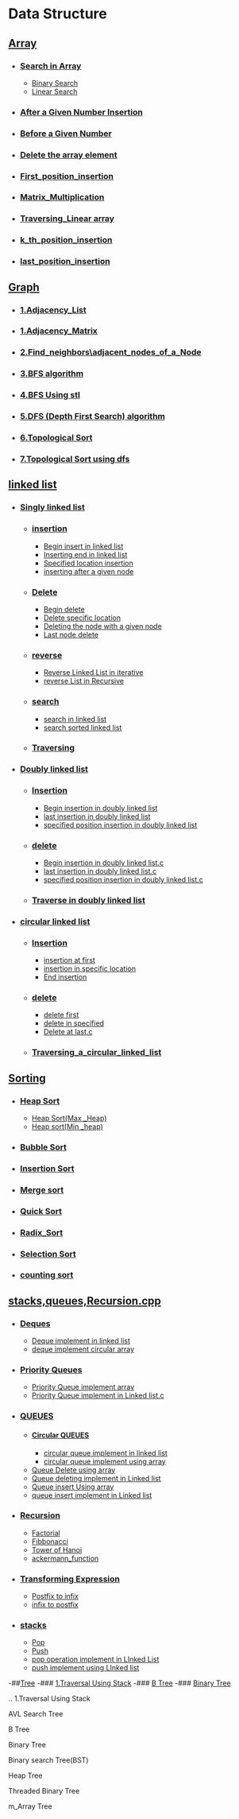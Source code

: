 # Data Structure  

## [Array](https://github.com/rakibul0026/Data-Structure/tree/main/Array)  
- ### [Search in Array](https://github.com/rakibul0026/Data-Structure/tree/main/Array/Search%20in%20array)  
  - [Binary Search](https://github.com/rakibul0026/Data-Structure/blob/main/Array/Search%20in%20array/Binary%20search.cpp)  
  - [Linear Search](https://github.com/rakibul0026/Data-Structure/blob/main/Array/Search%20in%20array/Linear_search.cpp)  
- ### [After a Given Number Insertion](https://github.com/rakibul0026/Data-Structure/blob/main/Array/After_a_given_number_insertion.cpp)  
- ### [Before a Given Number](https://github.com/rakibul0026/Data-Structure/blob/main/Array/Before__a_given_number.cpp)
- ### [Delete the array element](https://github.com/rakibul0026/Data-Structure/blob/main/Array/Delete%20the%20array%20element.cpp)
- ### [First_position_insertion](https://github.com/rakibul0026/Data-Structure/blob/main/Array/First_position_insertion.cpp)
- ### [Matrix_Multiplication](https://github.com/rakibul0026/Data-Structure/blob/main/Array/Matrix_Multiplication.c)
- ### [Traversing_Linear array](https://github.com/rakibul0026/Data-Structure/blob/main/Array/Traversing_Linear%20array.cpp)
- ### [k_th_position_insertion](https://github.com/rakibul0026/Data-Structure/blob/main/Array/k_th_position_insertion.cpp)
- ### [last_position_insertion](https://github.com/rakibul0026/Data-Structure/blob/main/Array/last_position_insertion.cpp)
  
## [Graph](https://github.com/rakibul0026/Data-Structure/tree/main/Graph)  
- ### [1.Adjacency_List](https://github.com/rakibul0026/Data-Structure/blob/main/Graph/1.Adjacency_List.c)  
- ### [1.Adjacency_Matrix](https://github.com/rakibul0026/Data-Structure/blob/main/Graph/1.Adjacency_Matrix.cpp)
-  ### [2.Find_neighbors\adjacent_nodes_of_a_Node](https://github.com/rakibul0026/Data-Structure/blob/main/Graph/2.Find_neighbors%5Cadjacent_nodes_of_a_Node.c)
-  ### [3.BFS algorithm](https://github.com/rakibul0026/Data-Structure/blob/main/Graph/3.BFS%20algorithm.cpp)
- ### [4.BFS Using stl](https://github.com/rakibul0026/Data-Structure/blob/main/Graph/4.BFS%20Using%20stl.cpp)  
- ### [5.DFS (Depth First Search) algorithm](https://github.com/rakibul0026/Data-Structure/blob/main/Graph/5.DFS%20(Depth%20First%20Search)%20algorithm.cpp)  
- ### [6.Topological Sort](https://github.com/rakibul0026/Data-Structure/blob/main/Graph/6.Topological%20Sort.cpp)
 - ### [7.Topological Sort using dfs](https://github.com/rakibul0026/Data-Structure/blob/main/Graph/7.Topological%20Sort%20using%20dfs.c)  

## [linked list](https://github.com/rakibul0026/Data-Structure/tree/main/Linked_list)  
- ### [Singly linked list](https://github.com/rakibul0026/Data-Structure/tree/main/Linked_list/Singly%20linked%20list)
  - ### [insertion](https://github.com/rakibul0026/Data-Structure/tree/main/Linked_list/Singly%20linked%20list/insertion)
     - [Begin insert in linked list](https://github.com/rakibul0026/Data-Structure/blob/main/Linked_list/Singly%20linked%20list/insertion/Begin%20insert%20in%20linked%20list.c)
     - [Inserting end in linked list](https://github.com/rakibul0026/Data-Structure/blob/main/Linked_list/Singly%20linked%20list/insertion/Inserting%20end%20in%20linked%20list.c)
     - [Specified location insertion](https://github.com/rakibul0026/Data-Structure/edit/main/Linked_list/Singly%20linked%20list/insertion/Specified%20location%20insertion.c)
     - [inserting after a given node](https://github.com/rakibul0026/Data-Structure/blob/main/Linked_list/Singly%20linked%20list/insertion/inserting%20after%20a%20given%20node.c)
   - ### [Delete](https://github.com/rakibul0026/Data-Structure/tree/main/Linked_list/Singly%20linked%20list/Delete)
        - [Begin delete](https://github.com/rakibul0026/Data-Structure/blob/main/Linked_list/Singly%20linked%20list/Delete/Begin%20delete.c)
        - [Delete specific location](https://github.com/rakibul0026/Data-Structure/blob/main/Linked_list/Singly%20linked%20list/Delete/Delete%20specific%20location.c)
        - [Deleting the node with a given node](https://github.com/rakibul0026/Data-Structure/blob/main/Linked_list/Singly%20linked%20list/Delete/Deleting%20the%20node%20with%20a%20given%20node.c)
        - [Last node delete](https://github.com/rakibul0026/Data-Structure/blob/main/Linked_list/Singly%20linked%20list/Delete/Last%20node%20delete.c)
   - ### [reverse](https://github.com/rakibul0026/Data-Structure/tree/main/Linked_list/Singly%20linked%20list/reverse)
      - [Reverse Linked List in iterative](https://github.com/rakibul0026/Data-Structure/blob/main/Linked_list/Singly%20linked%20list/reverse/Reverse%20Linked%20List%20in%20iterative.c)
      -  [reverse List in Recursive](https://github.com/rakibul0026/Data-Structure/blob/main/Linked_list/Singly%20linked%20list/reverse/reverse%20List%20in%20%20Recursive.c)  
   - ### [search](https://github.com/rakibul0026/Data-Structure/tree/main/Linked_list/Singly%20linked%20list/search%20)
       - [search in linked list](https://github.com/rakibul0026/Data-Structure/blob/main/Linked_list/Singly%20linked%20list/search%20/search%20%20in%20linked%20list.c)
       - [search sorted linked list](https://github.com/rakibul0026/Data-Structure/blob/main/Linked_list/Singly%20linked%20list/search%20/search%20sorted%20linked%20list.cpp)
       
   - ### [Traversing](https://github.com/rakibul0026/Data-Structure/blob/main/Linked_list/Singly%20linked%20list/Traversing.c)
 - ### [Doubly linked list](https://github.com/rakibul0026/Data-Structure/tree/main/Linked_list/Doubly%20linked%20list)
   - ### [Insertion](https://github.com/rakibul0026/Data-Structure/tree/main/Linked_list/Doubly%20linked%20list/Insertion)
     -  [Begin insertion in doubly linked list](https://github.com/rakibul0026/Data-Structure/blob/main/Linked_list/Doubly%20linked%20list/Insertion/Begin%20insertion%20in%20doubly%20linked%20list.c)
     -  [last insertion in doubly linked list](https://github.com/rakibul0026/Data-Structure/blob/main/Linked_list/Doubly%20linked%20list/Insertion/last%20insertion%20in%20doubly%20linked%20list.c)
     -  [specified position insertion in doubly linked list](https://github.com/rakibul0026/Data-Structure/blob/main/Linked_list/Doubly%20linked%20list/Insertion/specified%20position%20insertion%20in%20doubly%20linked%20list.c)
    
   - ### [delete](https://github.com/rakibul0026/Data-Structure/tree/main/Linked_list/Doubly%20linked%20list/delete%20)
       -  [Begin insertion in doubly linked list.c](https://github.com/rakibul0026/Data-Structure/blob/main/Linked_list/Doubly%20linked%20list/delete%20/begin%20%20delete%20in%20doubly%20linked%20list.c)
       -  [last insertion in doubly linked list.c](https://github.com/rakibul0026/Data-Structure/blob/main/Linked_list/Doubly%20linked%20list/delete%20/last%20delete%20in%20doubly%20linked%20list.c)
      - [specified position insertion in doubly linked list.c](https://github.com/rakibul0026/Data-Structure/blob/main/Linked_list/Doubly%20linked%20list/delete%20/specified%20position%20delete%20in%20doubly%20linked%20list.c) 
   - ### [Traverse in doubly linked list](https://github.com/rakibul0026/Data-Structure/blob/main/Linked_list/Doubly%20linked%20list/Traverse%20in%20doubly%20linked%20list.c)
 - ### [circular linked list](https://github.com/rakibul0026/Data-Structure/tree/main/Linked_list/circular%20linked%20%20list)
   - ### [Insertion](https://github.com/rakibul0026/Data-Structure/tree/main/Linked_list/circular%20linked%20%20list/Insertion)
        -  [insertion at first](https://github.com/rakibul0026/Data-Structure/blob/main/Linked_list/circular%20linked%20%20list/Insertion/insertion%20at%20first.cpp)
        -  [insertion in specific location](https://github.com/rakibul0026/Data-Structure/blob/main/Linked_list/circular%20linked%20%20list/Insertion/insertion%20in%20specific%20location.cpp)
        -  [End insertion](https://github.com/rakibul0026/Data-Structure/blob/main/Linked_list/circular%20linked%20%20list/Insertion/End%20insertion.cpp)
          
   - ### [delete](https://github.com/rakibul0026/Data-Structure/tree/main/Linked_list/circular%20linked%20%20list/Delete)
       -  [delete first ](https://github.com/rakibul0026/Data-Structure/blob/main/Linked_list/circular%20linked%20%20list/Delete/delete%20first%20.c)
       -  [delete in specified](https://github.com/rakibul0026/Data-Structure/blob/main/Linked_list/circular%20linked%20%20list/Delete/delete%20in%20specified.c)
       -  [Delete at last.c](https://github.com/rakibul0026/Data-Structure/blob/main/Linked_list/circular%20linked%20%20list/Delete/Delete%20at%20last.c)
   - ### [Traversing_a_circular_linked_list](https://github.com/rakibul0026/Data-Structure/blob/main/Linked_list/circular%20linked%20%20list/Traversing_a_circular_linked_list.c)
## [Sorting](https://github.com/rakibul0026/Data-Structure/tree/main/Sorting)


  - ### [Heap Sort](https://github.com/rakibul0026/Data-Structure/tree/main/Sorting/Heap%20Sort)  
    - [Heap Sort(Max _Heap)](https://github.com/rakibul0026/Data-Structure/blob/main/Sorting/Heap%20Sort/Heap%20Sort(Max%20_Heap).cpp)  
    - [Heap sort(Min _heap)](https://github.com/rakibul0026/Data-Structure/blob/main/Sorting/Heap%20Sort/Heap%20sort(Min%20_heap).cpp)  
   - ### [Bubble Sort](https://github.com/rakibul0026/Data-Structure/blob/main/Sorting/Bubble%20sort.cpp)
   - ### [Insertion Sort](https://github.com/rakibul0026/Data-Structure/blob/main/Sorting/Insertion%20Sort.cpp)
   - ### [Merge sort](https://github.com/rakibul0026/Data-Structure/blob/main/Sorting/Merge%20sort.cpp)
   - ### [Quick Sort](https://github.com/rakibul0026/Data-Structure/blob/main/Sorting/Quick%20Sort.cpp)
   - ### [Radix_Sort](https://github.com/rakibul0026/Data-Structure/blob/main/Sorting/Radix_Sort.cpp)
   - ### [Selection Sort](https://github.com/rakibul0026/Data-Structure/blob/main/Sorting/Selection%20Sort.cpp)
   - ### [counting sort](https://github.com/rakibul0026/Data-Structure/blob/main/Sorting/counting%20sort.cpp)
     
## [stacks,queues,Recursion.cpp](https://github.com/rakibul0026/Data-Structure/tree/main/stacks%2Cqueues%2CRecursion.cpp)  
- ### [Deques](https://github.com/rakibul0026/Data-Structure/tree/main/stacks%2Cqueues%2CRecursion.cpp/Deques)
   - [Deque implement in linked list](https://github.com/rakibul0026/Data-Structure/blob/main/stacks%2Cqueues%2CRecursion.cpp/Deques/Deque%20implement%20in%20linked%20list.c)
   - [deque implement circular array](https://github.com/rakibul0026/Data-Structure/blob/main/stacks%2Cqueues%2CRecursion.cpp/Deques/deque%20implement%20circular%20array.c)  
- ### [Priority Queues](https://github.com/rakibul0026/Data-Structure/tree/main/stacks%2Cqueues%2CRecursion.cpp/Priority%20Queues)
   - [Priority Queue implement array](https://github.com/rakibul0026/Data-Structure/blob/main/stacks%2Cqueues%2CRecursion.cpp/Priority%20Queues/Priority%20Queue%20implement%20array.c)
    - [Priority Queue implement in Linked list.c](https://github.com/rakibul0026/Data-Structure/blob/main/stacks%2Cqueues%2CRecursion.cpp/Priority%20Queues/Priority%20Queue%20implement%20in%20Linked%20list.c) 
- ### [QUEUES](https://github.com/rakibul0026/Data-Structure/tree/main/stacks%2Cqueues%2CRecursion.cpp/QUEUES)
  - #### [Circular QUEUES](https://github.com/rakibul0026/Data-Structure/tree/main/stacks%2Cqueues%2CRecursion.cpp/QUEUES/circular%20queue%20)
     - [circular queue implement in linked list](https://github.com/rakibul0026/Data-Structure/blob/main/stacks%2Cqueues%2CRecursion.cpp/QUEUES/circular%20queue%20/circular%20queue%20implement%20in%20%20linked%20list.c)
     - [circular queue implement using array](https://github.com/rakibul0026/Data-Structure/blob/main/stacks%2Cqueues%2CRecursion.cpp/QUEUES/circular%20queue%20/circular%20queue%20implement%20using%20array.c)
   - [Queue Delete using array](https://github.com/rakibul0026/Data-Structure/blob/main/stacks%2Cqueues%2CRecursion.cpp/QUEUES/Queue%20Delete%20using%20array%20.c)
    - [Queue deleting implement in Linked list](https://github.com/rakibul0026/Data-Structure/blob/main/stacks%2Cqueues%2CRecursion.cpp/QUEUES/Queue%20deleting%20implement%20in%20Linked%20list.c)
   - [Queue insert Using array](https://github.com/rakibul0026/Data-Structure/blob/main/stacks%2Cqueues%2CRecursion.cpp/QUEUES/Queue%20insert%20Using%20array.c)
   - [queue insert implement in Linked list](https://github.com/rakibul0026/Data-Structure/blob/main/stacks%2Cqueues%2CRecursion.cpp/QUEUES/queue%20insert%20implement%20in%20Linked%20list.c)
- ### [Recursion](https://github.com/rakibul0026/Data-Structure/tree/main/stacks%2Cqueues%2CRecursion.cpp/Recursion)
    - [Factorial](https://github.com/rakibul0026/Data-Structure/blob/main/stacks%2Cqueues%2CRecursion.cpp/Recursion/Factorial.cpp)
    - [Fibbonacci](https://github.com/rakibul0026/Data-Structure/blob/main/stacks%2Cqueues%2CRecursion.cpp/Recursion/Fibbonacci.cpp)
     - [Tower of Hanoi](https://github.com/rakibul0026/Data-Structure/blob/main/stacks%2Cqueues%2CRecursion.cpp/Recursion/Tower%20of%20Hanoi.cpp)
     - [ackermann_function](https://github.com/rakibul0026/Data-Structure/blob/main/stacks%2Cqueues%2CRecursion.cpp/Recursion/ackermann_function.cpp)
- ### [Transforming Expression](https://github.com/rakibul0026/Data-Structure/tree/main/stacks%2Cqueues%2CRecursion.cpp/Transforming%20Expression)
     - [Postfix to infix](https://github.com/rakibul0026/Data-Structure/blob/main/stacks%2Cqueues%2CRecursion.cpp/Transforming%20Expression/Postfix%20to%20infix.cpp)
     - [infix to postfix](https://github.com/rakibul0026/Data-Structure/blob/main/stacks%2Cqueues%2CRecursion.cpp/Transforming%20Expression/infix%20to%20postfix.cpp)
- ### [stacks](https://github.com/rakibul0026/Data-Structure/tree/main/stacks%2Cqueues%2CRecursion.cpp/stacks)
    - [Pop](https://github.com/rakibul0026/Data-Structure/blob/main/stacks%2Cqueues%2CRecursion.cpp/stacks/Pop.cpp)
    - [Push](https://github.com/rakibul0026/Data-Structure/blob/main/stacks%2Cqueues%2CRecursion.cpp/stacks/Push.cpp)
    - [pop operation implement in LInked List](https://github.com/rakibul0026/Data-Structure/blob/main/stacks%2Cqueues%2CRecursion.cpp/stacks/pop%20operation%20implement%20in%20LInked%20List.cpp)
    - [push implement using LInked list](https://github.com/rakibul0026/Data-Structure/blob/main/stacks%2Cqueues%2CRecursion.cpp/stacks/push%20%20%20implement%20using%20LInked%20list.cpp)

-##[Tree]()
    -### [1.Traversal Using Stack]()
    -### [B Tree]()
    -### [Binary Tree]()
    



..
1.Traversal Using Stack

AVL Search Tree

B Tree

Binary Tree

Binary search Tree(BST)

Heap Tree

Threaded Binary Tree

m_Array Tree



